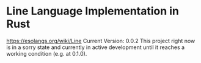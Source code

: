 # Line Language Implementation in Rust
https://esolangs.org/wiki/Line
Current Version: 0.0.2
This project right now is in a sorry state and currently in active development until it reaches a working condition (e.g. at 0.1.0).
